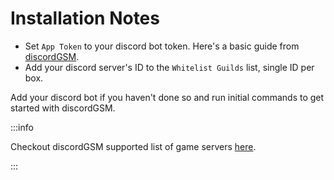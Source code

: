 # Installation Notes

- Set `App Token` to your discord bot token. Here's a basic guide from [discordGSM](https://discordgsm.com/guide/how-to-get-a-discord-bot-token).
- Add your discord server's ID to the `Whitelist Guilds` list, single ID per box.

Add your discord bot if you haven't done so and run initial commands to get started with discordGSM.

:::info

Checkout discordGSM supported list of game servers [here](https://discordgsm.com/guide/supported-games).

:::

